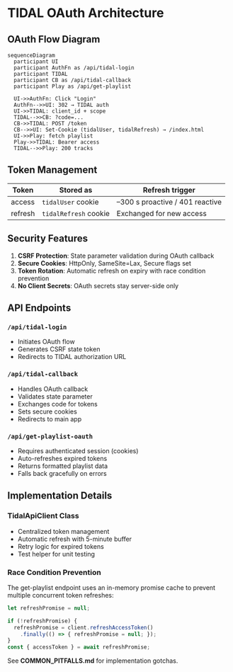 # TIDAL OAuth Architecture

## OAuth Flow Diagram

```mermaid
sequenceDiagram
  participant UI
  participant AuthFn as /api/tidal-login
  participant TIDAL
  participant CB as /api/tidal-callback
  participant Play as /api/get-playlist

  UI->>AuthFn: Click "Login"
  AuthFn-->>UI: 302 → TIDAL auth
  UI->>TIDAL: client_id + scope
  TIDAL-->>CB: ?code=...
  CB->>TIDAL: POST /token
  CB-->>UI: Set-Cookie (tidalUser, tidalRefresh) → /index.html
  UI->>Play: fetch playlist
  Play->>TIDAL: Bearer access
  TIDAL-->>Play: 200 tracks
```

## Token Management

| Token | Stored as | Refresh trigger |
|-------|-----------|-----------------|
| access | `tidalUser` cookie | –300 s proactive / 401 reactive |
| refresh | `tidalRefresh` cookie | Exchanged for new access |

## Security Features

1. **CSRF Protection**: State parameter validation during OAuth callback
2. **Secure Cookies**: HttpOnly, SameSite=Lax, Secure flags set
3. **Token Rotation**: Automatic refresh on expiry with race condition prevention
4. **No Client Secrets**: OAuth secrets stay server-side only

## API Endpoints

### `/api/tidal-login`
- Initiates OAuth flow
- Generates CSRF state token
- Redirects to TIDAL authorization URL

### `/api/tidal-callback`
- Handles OAuth callback
- Validates state parameter
- Exchanges code for tokens
- Sets secure cookies
- Redirects to main app

### `/api/get-playlist-oauth`
- Requires authenticated session (cookies)
- Auto-refreshes expired tokens
- Returns formatted playlist data
- Falls back gracefully on errors

## Implementation Details

### TidalApiClient Class
- Centralized token management
- Automatic refresh with 5-minute buffer
- Retry logic for expired tokens
- Test helper for unit testing

### Race Condition Prevention
The get-playlist endpoint uses an in-memory promise cache to prevent multiple concurrent token refreshes:

```javascript
let refreshPromise = null;

if (!refreshPromise) {
  refreshPromise = client.refreshAccessToken()
    .finally(() => { refreshPromise = null; });
}
const { accessToken } = await refreshPromise;
```

See **COMMON_PITFALLS.md** for implementation gotchas.